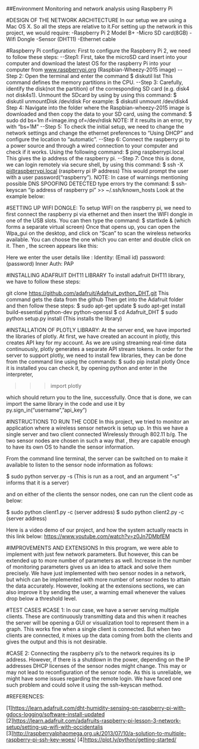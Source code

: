 ##Environment Monitoring and network analysis using Raspberry Pi 

#DESIGN OF THE NETWORK ARCHITECTURE
In our setup we are using a Mac OS X. So all the steps are relative to it.For setting up the network in this project, we would require:
-Raspberry Pi 2 Model B+
-Micro SD card(8GB) 
-Wifi Dongle
-Sensor (DHT11)
-Ethernet cable

#Raspberry Pi configuration:
First to configure the Raspberry Pi 2, we need to follow these steps:
--Step1:
	First, take the microSD card insert into your computer and download the latest OS for the raspberry Pi into your computer from  www.raspberrypi.org (Raspbian-Wheezy-2015 image)
--Step 2:
	Open the terminal and enter the command
	   $ diskutil list
This command defines the memory partitions in the CPU.
--Step 3:
Carefully, identify the disk(not the partition) of the corresponding SD card (e.g. disk4 not disk4s1). Unmount the SDcard by using by using this command:
$ diskutil unmountDisk /dev/disk<disk no from diskutil list>
For example: $ diskutil unmount /dev/disk4 
Step 4:
Navigate into the folder where the Raspbian-wheezy-2015 image is downloaded and then copy the data to your SD card, using the command:
$ sudo dd bs=1m if=image.img of=/dev/rdisk<disk no from diskutil>
NOTE: If it results in an error,  try with “bs=1M”
--Step 5:
To check the initial setup, we need to change the network settings and change the ethernet preferences to “Using DHCP” and configure the location to “automatic”.
--Step 6:
Connect the raspberry pi to a power  source and through a wired connection to your computer and check if it works. Using the following command:
	$ ping raspberrypi.local
This gives the ip address of the raspberry pi.
--Step 7:
Once this is done, we can login remotely via secure shell, by using this command:
	$ ssh -X pi@raspberrypi.local (raspberry pi IP address)
This would prompt the user with a user password(“raspberry”).
NOTE:
In case of warnings mentioning possible DNS SPOOFING DETECTED type errors
try the command:
	$ ssh-keyscan “ip address of raspberry pi” >> ~/.ssh/known_hosts
Look at the example below:

#SETTING UP WIFI DONGLE:
To setup WIFI on the raspberry pi, we need to first connect the raspberry pi via ethernet and then insert the WIFI dongle in one of the USB slots. 
You can then type the command:
$ startlxde & (which forms a separate virtual screen)
Once that opens up, you can open the Wpa_gui on the desktop, and click on “Scan”  to scan the wireless networks available. You can choose the one which you can enter and double click on it. 
Then  , the screen appears like this:

Here we enter the user details like :
Identity: (Email id)
password: (password)
Inner Auth: PAP


#INSTALLING ADAFRUIT DHT11 LIBRARY
To install adafruit DHT11 library, we have to follow these steps:

 git clone https://github.com/adafruit/Adafruit_python_DHT.git
	This command gets the data from the github 
Then get into the Adafruit folder  and then follow these steps:
$ sudo apt-get update
$ sudo apt-get install build-essential python-dev python-openssl
$ cd Adafruit_DHT
$ sudo python setup.py install (This installs the library)


#INSTALLATION OF PLOTLY LIBRARY:
At the server end, we have imported the libraries of plotly. At first, we have created an account in plotly, this creates API key for my account. As we are using streaming real-time data continuously, plotly generates a separate API stream tokens.
In order for the server to support plotly, we need to install few libraries, they can be done from the command line using the commands:
$ sudo pip install plotly
Once it is installed you can check it, by opening python and enter in the interpreter,
>>> import plotly
>>>
which should return you to the line, successfully. 
Once that is done, we can import the same library in the code and use it by 
py.sign_in(“username”,”api_key”)

#INSTRUCTIONS TO RUN THE CODE
In this project, we tried to monitor an application where a wireless sensor network is setup up. In this we have a single server and two client connected Wirelessly through 802.11 b/g.
The two sensor nodes are chosen in such a way that , they are capable enough to have its own OS to handle the sensor information.  

From the command line terminal, the server can be switched on to make it available to listen to the sensor node information as follows: 

$ sudo python server.py -s 
(This is run as a root, and an argument ”-s” informs that it is a server)

and on either of the clients the sensor nodes, one can run the client code as below:

$ sudo python client1.py -c (server address) 
$ sudo python client2.py -c (server address)

Here is a video demo of our project, and how the system actually reacts in this link below:
    https://www.youtube.com/watch?v=z0Jn7DMbfEM

#IMPROVEMENTS AND EXTENSIONS
In this program, we were able to implement with just few network parameters. But however, this can be extended up to more number of parameters as well. Increase in the number of monitoring parameters gives us an idea to attack and solve them precisely. 
We have just implemented with two sensor nodes in a network, but which can be implemented with more number of sensor nodes to attain the data accurately. 
However, looking at the extensions sections, we can also improve it by sending the user, a warning email whenever the values drop below a threshold level. 


#TEST CASES
#CASE 1:
In our case, we have a server serving multiple clients. These are continuously transmitting data and this when it reaches the server will be opening a GUI or visualization tool to represent them in a graph. This works fine when a single client is connected. But when two clients are connected, it mixes up the data coming from both the clients and gives the output and this is not desirable. 

#CASE 2:
Connecting the raspberry pi’s to the network requires its ip address. However, if there is a shutdown in the power, depending on the IP addresses DHCP licenses of the sensor nodes might change. This may or may not lead to reconfiguration of the sensor node. As this is unreliable, we might have some issues regarding the remote login. We have faced one such problem and could solve it using the ssh-keyscan method.

#REFERENCES:

[1]https://learn.adafruit.com/dht-humidity-sensing-on-raspberry-pi-with-gdocs-logging/software-install-updated
[2]https://learn.adafruit.com/adafruits-raspberry-pi-lesson-3-network-setup/setting-up-wifi-with-occidentalis
[3]http://raspberryalphaomega.org.uk/2013/07/10/a-solution-to-multiple-raspberry-pi-ssh-key-woes/
[4]https://plot.ly/python/getting-started/


